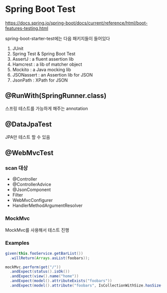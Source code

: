 # Spring Boot Test

<https://docs.spring.io/spring-boot/docs/current/reference/html/boot-features-testing.html>

spring-boot-starter-test에는 다음 패키지들이 들어있다

1. JUnit
2. Spring Test & Spring Boot Test
3. AssertJ : a fluent assertion lib
4. Hamcrest : a lib of matcher object
5. Mockito : a Java mocking lib
6. JSONassert : an Assertion lib for JSON
7. JsonPath : XPath for JSON

## @RunWith(SpringRunner.class)

스프링 테스트를 가능하게 해주는 annotation

## @DataJpaTest

JPA만 테스트 할 수 있음

## @WebMvcTest

### scan 대상

- @Controller
- @ControllerAdvice
- @JsonComponent
- Filter
- WebMvcConfigurer
- HandlerMethodArgumentResolver

### MockMvc

MockMvc를 사용해서 테스트 진행

### Examples

```java
given(this.fooService.getBarList())
  .willReturn(Arrays.asList(foobars));

mockMvc.perform(get("/"))
  .andExpect(status().isOk())
  .andExpect(view().name("home"))
  .andExpect(model().attributeExists("foobars"))
  .andExpect(model().attribute("foobars", IsCollectionWithSize.hasSize(1)));
```


